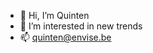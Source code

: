- 👋 Hi, I’m Quinten
- 👀 I’m interested in new trends
- 📫 quinten@envise.be

<!---
Qonya/Qonya is a ✨ special ✨ repository because its `README.md` (this file) appears on your GitHub profile.
You can click the Preview link to take a look at your changes.
--->
